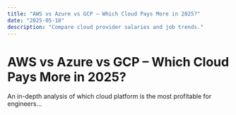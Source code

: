 ```yaml
---
title: "AWS vs Azure vs GCP – Which Cloud Pays More in 2025?"
date: "2025-05-18"
description: "Compare cloud provider salaries and job trends."
---
```


# AWS vs Azure vs GCP – Which Cloud Pays More in 2025?

An in-depth analysis of which cloud platform is the most profitable for engineers...
